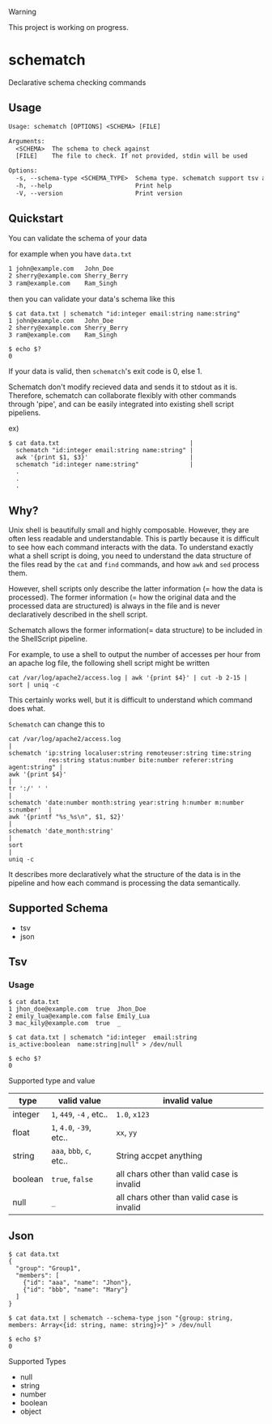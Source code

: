 > [!WARNING]
> This project is working on progress.

# schematch
Declarative schema checking commands

## Usage

```txt
Usage: schematch [OPTIONS] <SCHEMA> [FILE]

Arguments:
  <SCHEMA>  The schema to check against
  [FILE]    The file to check. If not provided, stdin will be used

Options:
  -s, --schema-type <SCHEMA_TYPE>  Schema type. schematch support tsv and json, If not provided tsv will be used [default: tsv] [possible values: tsv, json]
  -h, --help                       Print help
  -V, --version                    Print version
```

## Quickstart

You can validate the schema of your data

for example when you have `data.txt`

```txt
1 john@example.com   John_Doe
2 sherry@example.com Sherry_Berry
3 ram@example.com    Ram_Singh
```

then you can validate your data's schema like this

```
$ cat data.txt | schematch "id:integer email:string name:string"
1 john@example.com   John_Doe
2 sherry@example.com Sherry_Berry
3 ram@example.com    Ram_Singh

$ echo $?
0
```


If your data is valid, then `schematch`'s exit code is 0, else 1.


Schematch don't modify recieved data and sends it to stdout as it is. Therefore, schematch can collaborate flexibly with other commands through 'pipe', and can be easily integrated into existing shell script pipeliens.

ex)

```terminal
$ cat data.txt                                    |
  schematch "id:integer email:string name:string" |
  awk '{print $1, $3}'                            |
  schematch "id:integer name:string"              |
  .
  .
  .
```

## Why?

Unix shell is beautifully small and highly composable. However, they are often less readable and understandable. This is partly because it is difficult to see how each command interacts with the data. To understand exactly what a shell script is doing, you need to understand the data structure of the files read by the `cat` and `find` commands, and how `awk` and `sed` process them.

However, shell scripts only describe the latter information (= how the data is processed). The former information (= how the original data and the processed data are structured) is always in the file and is never declaratively described in the shell script.

Schematch allows the former information(= data structure) to be included in the ShellScript pipeline.

For example, to use a shell to output the number of accesses per hour from an apache log file, the following shell script might be written

`cat /var/log/apache2/access.log | awk '{print $4}' | cut -b 2-15 | sort | uniq -c`

This certainly works well, but it is difficult to understand which command does what.

`Schematch` can change this to

```shell
cat /var/log/apache2/access.log                                              |
schematch 'ip:string localuser:string remoteuser:string time:string 
           res:string status:number bite:number referer:string agent:string" |
awk '{print $4}'                                                             |
tr ':/' ' '                                                                  |
schematch 'date:number month:string year:string h:number m:number s:number'  |
awk '{printf "%s_%s\n", $1, $2}'                                             |
schematch 'date_month:string'                                                |
sort                                                                         |
uniq -c
```

It describes more declaratively what the structure of the data is in the pipeline and how each command is processing the data semantically.

## Supported Schema

- tsv
- json

## Tsv

### Usage

```terminal
$ cat data.txt
1 jhon_doe@example.com  true  Jhon_Doe
2 emily_lua@example.com false Emily_Lua
3 mac_kily@example.com  true  _
```

```terminal
$ cat data.txt | schematch "id:integer  email:string  is_active:boolean  name:string|null" > /dev/null

$ echo $?
0
```

Supported type and value

| type | valid value | invalid value |
| -- | --| -- |
| integer |  `1`, `449`, `-4` , etc.. | `1.0`, `x123` |
| float   |  `1`, `4.0`, `-39`, etc.. | `xx`, `yy` |
| string  |  `aaa`, `bbb`, `c`, etc.. | String accpet anything |
| boolean |  `true`, `false` | all chars other than valid case is invalid |
| null    |  `_` | all chars other than valid case is invalid |


## Json

```terminal
$ cat data.txt
{
  "group": "Group1",
  "members": [
    {"id": "aaa", "name": "Jhon"},
    {"id": "bbb", "name": "Mary"}
  ]
}
```

```terminal
$ cat data.txt | schematch --schema-type json "{group: string, members: Array<{id: string, name: string}>}" > /dev/null

$ echo $?
0
```

Supported Types

- null
- string
- number
- boolean
- object
